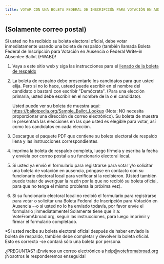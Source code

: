 ```yaml
---
title: VOTAR CON UNA BOLETA FEDERAL DE INSCRIPCIÓN PARA VOTACIÓN EN AUSENCIA (FWAB) - SOLO CORREO POSTAL
---
```

## (Solamente correo postal)

Si usted no ha recibido su boleta electoral oficial, debe votar inmediatamente usando una boleta de respaldo (también llamada Boleta Federal de Inscripción para Votación en Ausencia o Federal Write-in Absentee Ballot (FWAB))!

1. Vaya a este sitio web y siga las instrucciones para el [llenado de la boleta de respaldo](https://www.fvap.gov/fwab-privacy-notice)
2. La boleta de respaldo debe presentarle los candidatos para que usted elija. Pero si no lo hace, usteed puede escribir en el nombre del candidato o bastará con escribir "Demócrata". (Para una elección primaria, usted debe escribir en el nombre de la o el candidato).   
      
    Usted puede ver su boleta de muestra aquí: https://ballotpedia.org/Sample_Ballot_Lookup (Nota: NO necesita proporcionar una dirección de correo electrónico). Su boleta de muestra le presentará las elecciones en las que usted es elegible para votar, así como los candidatos en cada elección.
3. Descargue el paquete PDF que contiene su boleta electoral de respaldo llena y las instrucciones correspondientes.
4. Imprima la boleta de respaldo completa, luego fírmela y escriba la fecha y envíela por correo postal a su funcionario electoral local.
5. Si usted ya envió el formulario para registrarse para votar y/o solicitar una boleta de votación en ausencia, póngase en contacto con su funcionario electoral local para verificar si la recibieron. (Usted también puede tratar de averiguar la razón por la que no recibió su boleta oficial, para que no tenga el mismo problema la próxima vez).
6. Si su funcionario electoral local no recibió el formulario para registrarse para votar o solicitar una Boleta Federal de Inscripción para Votación en Ausencia --o si usted no lo ha enviado todavía, por favor envíe el formulario ¡inmediatamente! Solamente tiene que ir a: VoteFromAbroad.org, seguir las instrucciones, para luego imprimir y firmar el formulario completado.

\*Si usted recibe su boleta electoral oficial después de haber enviado la boleta de respaldo, también debe completar y devolver la boleta oficial. Esto es correcto -se contará sólo una boleta por persona.

¿PREGUNTAS? ¡Envíenos un correo electrónico a help@votefromabroad.org ¡Nosotros le responderemos enseguida!